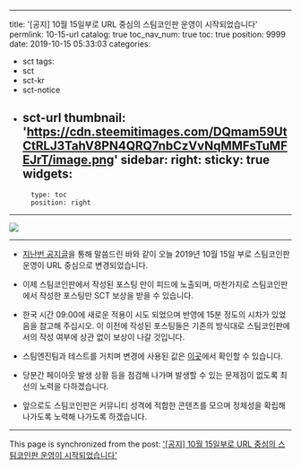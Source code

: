 
---
title: '[공지] 10월 15일부로 URL 중심의 스팀코인판 운영이 시작되었습니다'
permlink: 10-15-url
catalog: true
toc_nav_num: true
toc: true
position: 9999
date: 2019-10-15 05:33:03
categories:
- sct
tags:
- sct
- sct-kr
- sct-notice
- sct-url
thumbnail: 'https://cdn.steemitimages.com/DQmam59UtCtRLJ3TahV8PN4QRQ7nbCzVvNqMMFsTuMFEJrT/image.png'
sidebar:
    right:
        sticky: true
widgets:
    -
        type: toc
        position: right
---


![](https://cdn.steemitimages.com/DQmam59UtCtRLJ3TahV8PN4QRQ7nbCzVvNqMMFsTuMFEJrT/image.png)

---

* [지난번 공지글](https://www.steemcoinpan.com/sct/@sct/url)을 통해 말씀드린 바와 같이 오늘 2019년 10월 15일 부로 스팀코인판 운영이 URL 중심으로 변경되었습니다.

* 이제 스팀코인판에서 작성된 포스팅 만이 피드에 노출되며, 마찬가지로 스팀코인판에서 작성한 포스팅만 SCT 보상을 받을 수 있습니다.

* 한국 시간 09:00에 새로운 적용이 시도 되었으며 반영에 15분 정도의 시차가 있었음을 참고해 주십시오. 이 이전에 작성된 포스팅들은 기존의 방식대로 스팀코인판에서의 작성 여부에 상관 없이 보상이 나갈 것입니다.

* 스팀엔진팀과 테스트를 거치며 변경에 사용된 값은 [이곳](http://scot-api.steem-engine.com/config?token=SCT)에서 확인할 수 있습니다.

* 당분간 페이아웃 발생 상황 등을 점검해 나가며 발생할 수 있는 문제점이 없도록 최선의 노력을 다하겠습니다.  

* 앞으로도 스팀코인판은 커뮤니티 성격에 적합한 콘텐츠를 모으며 정체성을 확립해 나가도록 노력해 나가도록 하겠습니다.

- - -

This page is synchronized from the post: ['[공지] 10월 15일부로 URL 중심의 스팀코인판 운영이 시작되었습니다'](https://steemit.com/@sct/10-15-url)
